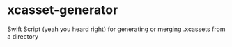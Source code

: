 # xcasset-generator
Swift Script (yeah you heard right) for generating or merging .xcassets from a directory

